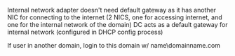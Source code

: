 Internal network adapter doesn't need default gateway as it has another NIC for connecting to the internet 
(2 NICS, one for accessing internet, and one for the internal network of the domain)
DC acts as a default gateway for internal network (configured in DHCP config process)

If user in another domain, login to this domain w/ name\domainname.com
